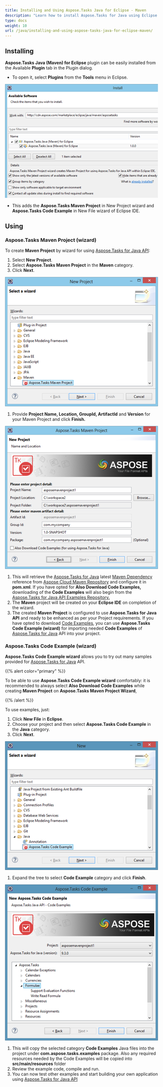 ```yaml
---
title: Installing and Using Aspose.Tasks Java for Eclipse - Maven
description: "Learn how to install Aspose.Tasks for Java using Eclipse with Maven."
type: docs
weight: 10
url: /java/installing-and-using-aspose-tasks-java-for-eclipse-maven/
---
```


## **Installing**
**Aspose.Tasks Java (Maven) for Eclipse** plugin can be easily installed from the Available **Plugin** tab in the Plugin dialog.

- To open it, select **Plugins** from the **Tools** menu in Eclipse.

![Aspose.Tasks for Java Maven Step One](image_1.png)

- This adds the **Aspose.Tasks Maven Project** in New Project wizard and **Aspose.Tasks Code Example** in New File wizard of Eclipse IDE.

## **Using**

### **Aspose.Tasks Maven Project (wizard)**
To create **Maven Project** by wizard for using [Aspose.Tasks for Java API](https://products.aspose.com/tasks/java):

1. Select **New Project**.
2. Select **Aspose.Tasks Maven Project** in the **Maven** category.
3. Click **Next**. 

![Aspose.Tasks for Java Maven Step Two](image_2.png)

1. Provide **Project Name, Location, GroupId, ArtifactId** and **Version** for your Maven Project and click **Finish.** 

![Aspose.Tasks for Java Maven Step Three](image_3.png)

1. This will retrieve the [Aspose.Tasks for Java](https://products.aspose.com/tasks/java) latest [Maven Dependency](http://maven.aspose.com/repository/ext-release-local/com/aspose/aspose-tasks/) reference from [Aspose Cloud Maven Repository](http://maven.aspose.com/artifactory/webapp/home.html?0) and configure it in **pom.xml**. If you have opted for **Also Download Code Examples,** downloading of the **Code Examples** will also begin from the [Aspose.Tasks for Java API Examples Repository. ](https://github.com/aspose-tasks/Aspose.Tasks-for-Java/tree/master/Examples)
2. The **Maven** project will be created on your **Eclipse IDE** on completion of the wizard.
3. The created **Maven Project** is configured to use **Aspose.Tasks for Java API** and ready to be enhanced as per your Project requirements.
   If you have opted to download [Code Examples](https://github.com/aspose-tasks/Aspose.Tasks-for-Java/tree/master/Examples), you can use **Aspose.Tasks Code Example (wizard)** for importing needed **Code Examples** of [Aspose.Tasks for Java](https://products.aspose.com/tasks/java) API into your project.

### **Aspose.Tasks Code Example (wizard)**
**Aspose.Tasks Code Example wizard** allows you to try out many samples provided for [Aspose.Tasks for Java](https://products.aspose.com/tasks/java) API.

{{% alert color="primary" %}}

To be able to use **Aspose.Tasks Code Example wizard** comfortably: it is recommended to always select **Also Download Code Examples** while creating **Maven Project** on **Aspose.Tasks Maven Project Wizard**, 

{{% /alert %}}

To use examples, just:

1. Click **New File** in **Eclipse**.
2. Choose your project and then select **Aspose.Tasks Code Example** in the **Java** category.
3. Click **Next**. 

![Aspose.Tasks for Java Code Example One](image_4.png)

1. Expand the tree to select **Code Example** category and click **Finish**. 

![Aspose.Tasks for Java Code Example Two](image_5.png)

1. This will copy the selected category **Code Examples** Java files into the project under **com.aspose.tasks.examples** package. Also any required resources needed by the Code Examples will be copied into **src/main/resources** folder
2. Review the example code, compile and run.
3. You can now test other examples and start building your own application using [Aspose.Tasks for Java API](https://products.aspose.com/tasks/java)
